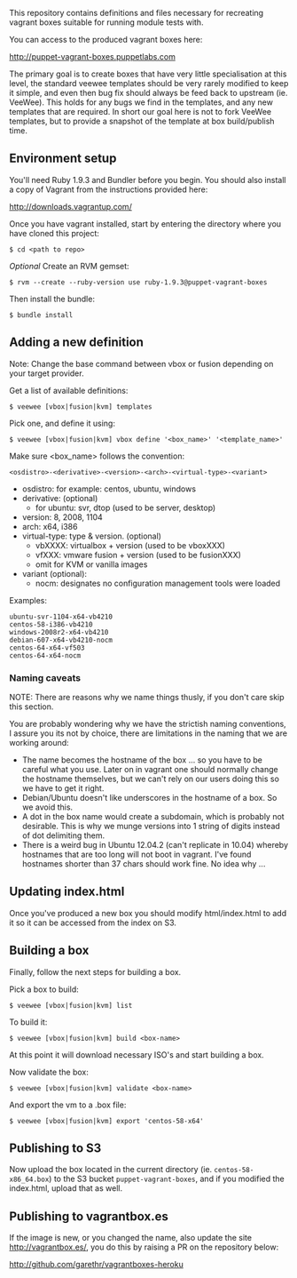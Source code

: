 This repository contains definitions and files necessary for recreating vagrant boxes suitable for running module tests with.

You can access to the produced vagrant boxes here:

<a href="http://puppet-vagrant-boxes.puppetlabs.com">http://puppet-vagrant-boxes.puppetlabs.com</a>

The primary goal is to create boxes that have very little specialisation at this level, the standard veewee templates should be very rarely modified to keep it simple, and even then bug fix should always be feed back to upstream (ie. VeeWee). This holds for any bugs we find in the templates, and any new templates that are required. In short our goal here is not to fork VeeWee templates, but to provide a snapshot of the template at box build/publish time.

## Environment setup

You'll need Ruby 1.9.3 and Bundler before you begin. You should also install a copy of Vagrant from the instructions provided here:

<http://downloads.vagrantup.com/>

Once you have vagrant installed, start by entering the directory where you have cloned this project:

    $ cd <path to repo>

*Optional* Create an RVM gemset:

    $ rvm --create --ruby-version use ruby-1.9.3@puppet-vagrant-boxes

Then install the bundle:

    $ bundle install

## Adding a new definition

Note: Change the base command between vbox or fusion depending on your target provider.

Get a list of available definitions:

    $ veewee [vbox|fusion|kvm] templates

Pick one, and define it using:

    $ veewee [vbox|fusion|kvm] vbox define '<box_name>' '<template_name>'

Make sure <box_name> follows the convention:

    <osdistro>-<derivative>-<version>-<arch>-<virtual-type>-<variant>

* osdistro: for example: centos, ubuntu, windows
* derivative: (optional) 
    * for ubuntu: svr, dtop (used to be server, desktop)
* version: 8, 2008, 1104
* arch: x64, i386
* virtual-type: type & version. (optional)
    * vbXXXX: virtualbox + version (used to be vboxXXX)
    * vfXXX: vmware fusion + version (used to be fusionXXX)
    * omit for KVM or vanilla images
* variant (optional):
    * nocm: designates no configuration management tools were loaded

Examples:

    ubuntu-svr-1104-x64-vb4210
    centos-58-i386-vb4210
    windows-2008r2-x64-vb4210
    debian-607-x64-vb4210-nocm
    centos-64-x64-vf503
    centos-64-x64-nocm

### Naming caveats

NOTE: There are reasons why we name things thusly, if you don't care skip this section.

You are probably wondering why we have the strictish naming conventions, I assure you its not by choice, there are limitations in the naming that we are working around:

* The name becomes the hostname of the box ... so you have to be careful what you use. Later on in vagrant one should normally change the hostname themselves, but we can't rely on our users doing this so we have to get it right.
* Debian/Ubuntu doesn't like underscores in the hostname of a box. So we avoid this.
* A dot in the box name would create a subdomain, which is probably not desirable. This is why we munge versions into 1 string of digits instead of dot delimiting them.
* There is a weird bug in Ubuntu 12.04.2 (can't replicate in 10.04) whereby hostnames that are too long will not boot in vagrant. I've found hostnames shorter than 37 chars should work fine. No idea why ...

## Updating index.html

Once you've produced a new box you should modify html/index.html to add it so it can be accessed from the index on S3.

## Building a box

Finally, follow the next steps for building a box.

Pick a box to build:

    $ veewee [vbox|fusion|kvm] list

To build it:

    $ veewee [vbox|fusion|kvm] build <box-name>

At this point it will download necessary ISO's and start building a box.

Now validate the box:

    $ veewee [vbox|fusion|kvm] validate <box-name>

And export the vm to a .box file:

    $ veewee [vbox|fusion|kvm] export 'centos-58-x64'

## Publishing to S3

Now upload the box located in the current directory (ie. `centos-58-x86_64.box`) to the S3 bucket `puppet-vagrant-boxes`, and if you modified the index.html, upload that as well.

## Publishing to vagrantbox.es

If the image is new, or you changed the name, also update the site http://vagrantbox.es/, you do this by raising a PR on the repository below:

<http://github.com/garethr/vagrantboxes-heroku>
